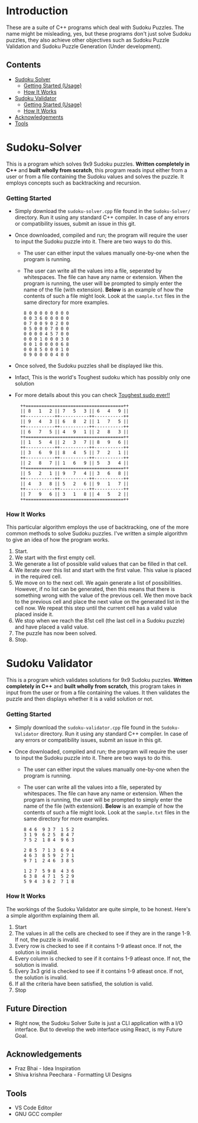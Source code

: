 # Introduction

These are a suite of C++ programs which deal with Sudoku Puzzles. The name might be misleading, yes, but these programs don't just solve Sudoku puzzles, they also achieve other objectives such as Sudoku Puzzle Validation and Sudoku Puzzle Generation (Under development).

## Contents

- [Sudoku Solver](#sudoku-solver)
  - [Getting Started (Usage)](#getting-started)
  - [How It Works](#how-it-works)
- [Sudoku Validator](#sudoku-validator)
  - [Getting Started (Usage)](#getting-started-1)
  - [How It Works](#how-it-works-1)
- [Acknowledgements](#acknowledgements)
- [Tools](#tools)

# Sudoku-Solver

This is a program which solves 9x9 Sudoku puzzles. **Written completely in C++** and **built wholly from scratch**, this program reads input either from a user or from a file containing the Sudoku values and solves the puzzle. It employs concepts such as backtracking and recursion.

### Getting Started

- Simply download the `sudoku-solver.cpp` file found in the `Sudoku-Solver/` directory. Run it using any standard C++ compiler. In case of any errors or compatibility issues, submit an issue in this git.
- Once downloaded, compiled and run; the program will require the user to input the Sudoku puzzle into it. There are two ways to do this.

  - The user can either input the values manually one-by-one when the program is running.
  - The user can write all the values into a file, seperated by whitespaces. The file can have any name or extension. When the program is running, the user will be prompted to simply enter the name of the file (with extension). **Below** is an example of how the contents of such a file might look. Look at the `sample.txt` files in the same directory for more examples.

    ```
    8 0 0 0 0 0 0 0 0
    0 0 3 6 0 0 0 0 0
    0 7 0 0 9 0 2 0 0
    0 5 0 0 0 7 0 0 0
    0 0 0 0 4 5 7 0 0
    0 0 0 1 0 0 0 3 0
    0 0 1 0 0 0 0 6 8
    0 0 8 5 0 0 0 1 0
    0 9 0 0 0 0 4 0 0
    ```

- Once solved, the Sudoku puzzles shall be displayed like this.
- Infact, This is the world's Toughest sudoku which has possibly only one solution
- For more details about this you can check [Toughest sudo ever!!](https://abcnews.go.com/blogs/headlines/2012/06/can-you-solve-the-hardest-ever-sudoku)
  ```
    ++=====================================++
    || 8   1   2 || 7   5   3 || 6   4   9 ||
    ++-----------++-----------++-----------++
    || 9   4   3 || 6   8   2 || 1   7   5 ||
    ++-----------++-----------++-----------++
    || 6   7   5 || 4   9   1 || 2   8   3 ||
    ++=====================================++
    || 1   5   4 || 2   3   7 || 8   9   6 ||
    ++-----------++-----------++-----------++
    || 3   6   9 || 8   4   5 || 7   2   1 ||
    ++-----------++-----------++-----------++
    || 2   8   7 || 1   6   9 || 5   3   4 ||
    ++=====================================++
    || 5   2   1 || 9   7   4 || 3   6   8 ||
    ++-----------++-----------++-----------++
    || 4   3   8 || 5   2   6 || 9   1   7 ||
    ++-----------++-----------++-----------++
    || 7   9   6 || 3   1   8 || 4   5   2 ||
    ++=====================================++
  ```

### How It Works

This particular algorithm employs the use of backtracking, one of the more common methods to solve Sudoku puzzles. I've written a simple algorithm to give an idea of how the program works.

1. Start.
2. We start with the first empty cell.
3. We generate a list of possible valid values that can be filled in that cell.
4. We iterate over this list and start with the first value. This value is placed in the required cell.
5. We move on to the next cell. We again generate a list of possibilities. However, if no list can be generated, then this means that there is something wrong with the value of the previous cell. We then move back to the previous cell and place the next value on the generated list in the cell now. We repeat this step until the current cell has a valid value placed inside it.
6. We stop when we reach the 81st cell (the last cell in a Sudoku puzzle) and have placed a valid value.
7. The puzzle has now been solved.
8. Stop.

# Sudoku Validator

This is a program which validates solutions for 9x9 Sudoku puzzles. **Written completely in C++** and **built wholly from scratch**, this program takes in input from the user or from a file containing the values. It then validates the puzzle and then displays whether it is a valid solution or not.

### Getting Started

- Simply download the `sudoku-validator.cpp` file found in the `Sudoku-Validator` directory. Run it using any standard C++ compiler. In case of any errors or compatibility issues, submit an issue in this git.
- Once downloaded, compiled and run; the program will require the user to input the Sudoku puzzle into it. There are two ways to do this.

  - The user can either input the values manually one-by-one when the program is running.
  - The user can write all the values into a file, seperated by whitespaces. The file can have any name or extension. When the program is running, the user will be prompted to simply enter the name of the file (with extension). **Below** is an example of how the contents of such a file might look. Look at the `sample.txt` files in the same directory for more examples.

    ```
    8 4 6  9 3 7  1 5 2
    3 1 9  6 2 5  8 4 7
    7 5 2  1 8 4  9 6 3

    2 8 5  7 1 3  6 9 4
    4 6 3  8 5 9  2 7 1
    9 7 1  2 4 6  3 8 5

    1 2 7  5 9 8  4 3 6
    6 3 8  4 7 1  5 2 9
    5 9 4  3 6 2  7 1 8
    ```

### How It Works

The workings of the Sudoku Validator are quite simple, to be honest. Here's a simple algorithm explaining them all.

1. Start
2. The values in all the cells are checked to see if they are in the range 1-9. If not, the puzzle is invalid.
3. Every row is checked to see if it contains 1-9 atleast once. If not, the solution is invalid.
4. Every column is checked to see if it contains 1-9 atleast once. If not, the solution is invalid.
5. Every 3x3 grid is checked to see if it contains 1-9 atleast once. If not, the solution is invalid.
6. If all the criteria have been satisfied, the solution is valid.
7. Stop

## Future Direction

- Right now, the Sudoku Solver Suite is just a CLI application with a I/O interface. But to develop the web interface using React, is my Future Goal.

## Acknowledgements

- Fraz Bhai - Idea Inspiration
- Shiva krishna Peechara - Formatting UI Designs

## Tools

- VS Code Editor
- GNU GCC compiler
